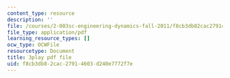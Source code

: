 ```yaml
---
content_type: resource
description: ''
file: /courses/2-003sc-engineering-dynamics-fall-2011/f8cb3db82cac27914603d240e7772f7e_1xJJu5p3dD0.pdf
file_type: application/pdf
learning_resource_types: []
ocw_type: OCWFile
resourcetype: Document
title: 3play pdf file
uid: f8cb3db8-2cac-2791-4603-d240e7772f7e
---
```

